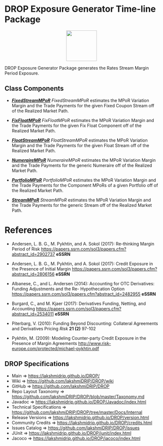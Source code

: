 # DROP Exposure Generator Time-line Package

<p align="center"><img src="https://github.com/lakshmiDRIP/DROP/blob/master/DRIP_Logo.gif?raw=true" width="100"></p>

DROP Exposure Generator Package generates the Rates Stream Margin Period Exposure.

## Class Components

 * [***FixedStreamMPoR***](https://github.com/lakshmiDRIP/DROP/tree/master/src/main/java/org/drip/exposure/generator/FixedStreamMPoR.java)
 <i>FixedStreamMPoR</i> estimates the MPoR Variation Margin and the Trade Payments for the given Fixed Coupon
 Stream off of the Realized Market Path.

 * [***FixFloatMPoR***](https://github.com/lakshmiDRIP/DROP/tree/master/src/main/java/org/drip/exposure/generator/FixFloatMPoR.java)
 <i>FixFloatMPoR</i> estimates the MPoR Variation Margin and the Trade Payments for the given Fix Float
 Component off of the Realized Market Path.

 * [***FloatStreamMPoR***](https://github.com/lakshmiDRIP/DROP/tree/master/src/main/java/org/drip/exposure/generator/FloatStreamMPoR.java)
 <i>FloatStreamMPoR</i> estimates the MPoR Variation Margin and the Trade Payments for the given Float Stream
 off of the Realized Market Path.

 * [***NumeraireMPoR***](https://github.com/lakshmiDRIP/DROP/tree/master/src/main/java/org/drip/exposure/generator/NumeraireMPoR.java)
 <i>NumeraireMPoR</i> estimates the MPoR Variation Margin and the Trade Payments for the generic Numeraire
 off of the Realized Market Path.

 * [***PortfolioMPoR***](https://github.com/lakshmiDRIP/DROP/tree/master/src/main/java/org/drip/exposure/generator/PortfolioMPoR.java)
 <i>PortfolioMPoR</i> estimates the MPoR Variation Margin and the Trade Payments for the Component MPoRs of a
 given Portfolio off of the Realized Market Path.

 * [***StreamMPoR***](https://github.com/lakshmiDRIP/DROP/tree/master/src/main/java/org/drip/exposure/generator/StreamMPoR.java)
 <i>StreamMPoR</i> estimates the MPoR Variation Margin and the Trade Payments for the generic Stream off of
 the Realized Market Path.


# References

 * Andersen, L. B. G., M. Pykhtin, and A. Sokol (2017): Re-thinking Margin Period of Risk
 https://papers.ssrn.com/sol3/papers.cfm?abstract_id=2902737 <b>eSSRN</b>

 * Andersen, L. B. G., M. Pykhtin, and A. Sokol (2017): Credit Exposure in the Presence of Initial Margin
 https://papers.ssrn.com/sol3/papers.cfm?abstract_id=2806156 <b>eSSRN</b>

 * Albanese, C., and L. Andersen (2014): Accounting for OTC Derivatives: Funding Adjustments and the Re-
 Hypothecation Option https://papers.ssrn.com/sol3/papers.cfm?abstract_id=2482955 <b>eSSRN</b>

 * Burgard, C., and M. Kjaer (2017): Derivatives Funding, Netting, and Accounting
 https://papers.ssrn.com/sol3/papers.cfm?abstract_id=2534011 <b>eSSRN</b>

 * Piterbarg, V. (2010): Funding Beyond Discounting: Collateral Agreements and Derivatives Pricing
 <i>Risk</i> <b>21 (2)</b> 97-102

 * Pykhtin, M. (2009): Modeling Counter-party Credit Exposure in the Presence of Margin Agreements
 http://www.risk-europe.com/protected/michael-pykhtin.pdf


## DROP Specifications

 * Main                     => https://lakshmidrip.github.io/DROP/
 * Wiki                     => https://github.com/lakshmiDRIP/DROP/wiki
 * GitHub                   => https://github.com/lakshmiDRIP/DROP
 * Repo Layout Taxonomy     => https://github.com/lakshmiDRIP/DROP/blob/master/Taxonomy.md
 * Javadoc                  => https://lakshmidrip.github.io/DROP/Javadoc/index.html
 * Technical Specifications => https://github.com/lakshmiDRIP/DROP/tree/master/Docs/Internal
 * Release Versions         => https://lakshmidrip.github.io/DROP/version.html
 * Community Credits        => https://lakshmidrip.github.io/DROP/credits.html
 * Issues Catalog           => https://github.com/lakshmiDRIP/DROP/issues
 * JUnit                    => https://lakshmidrip.github.io/DROP/junit/index.html
 * Jacoco                   => https://lakshmidrip.github.io/DROP/jacoco/index.html
